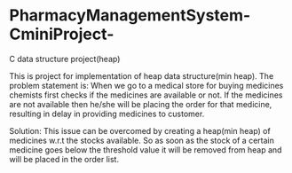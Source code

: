# PharmacyManagementSystem-CminiProject-
C data structure project(heap)

This is project for implementation of heap data structure(min heap).
The problem statement is: When we go to a medical store for buying medicines chemists first checks if the medicines are available or not.
If the medicines are not available then he/she will be placing the order for that medicine, resulting in delay in providing medicines to customer.

Solution: This issue can be overcomed by creating a heap(min heap) of medicines w.r.t the stocks available. So as soon as the stock of a certain medicine
goes below the threshold value it will be removed from heap and will be placed in the order list.
